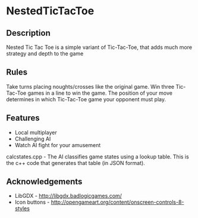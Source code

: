 NestedTicTacToe
===============

Description
-----------

Nested Tic Tac Toe is a simple variant of Tic-Tac-Toe, that adds much more strategy and depth to the game

Rules
-----
Take turns placing noughts/crosses like the original game. Win three Tic-Tac-Toe games in a line to win the game. The position of your move determines in which Tic-Tac-Toe game your opponent must play.

Features
--------
* Local multiplayer
* Challenging AI
* Watch AI fight for your amusement

calcstates.cpp - The AI classifies game states using a lookup table. This is the c++ code that generates that table (in JSON format).

Acknowledgements
----------------
* LibGDX - http://libgdx.badlogicgames.com/
* Icon buttons - http://opengameart.org/content/onscreen-controls-8-styles


